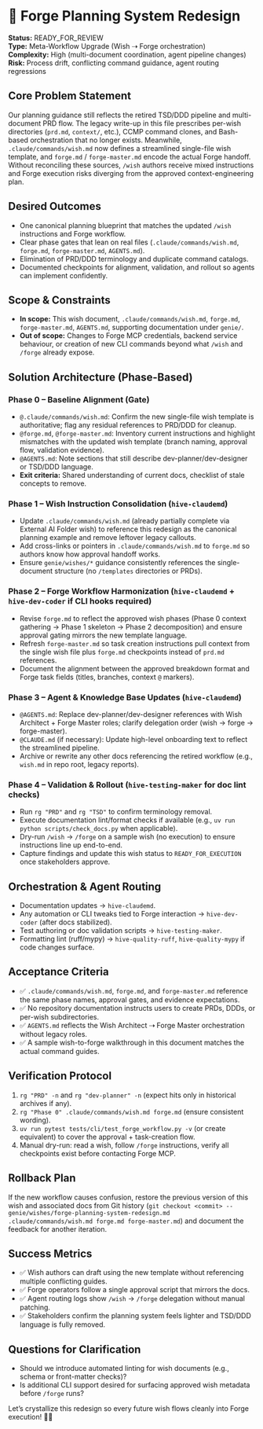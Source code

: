 # 🧞 Forge Planning System Redesign

**Status:** READY_FOR_REVIEW  
**Type:** Meta-Workflow Upgrade (Wish ⇢ Forge orchestration)  
**Complexity:** High (multi-document coordination, agent pipeline changes)  
**Risk:** Process drift, conflicting command guidance, agent routing regressions

## Core Problem Statement
Our planning guidance still reflects the retired TSD/DDD pipeline and multi-document PRD flow. The legacy write-up in this file prescribes per-wish directories (`prd.md`, `context/`, etc.), CCMP command clones, and Bash-based orchestration that no longer exists. Meanwhile, `.claude/commands/wish.md` now defines a streamlined single-file wish template, and `forge.md` / `forge-master.md` encode the actual Forge handoff. Without reconciling these sources, `/wish` authors receive mixed instructions and Forge execution risks diverging from the approved context-engineering plan.

## Desired Outcomes
- One canonical planning blueprint that matches the updated `/wish` instructions and Forge workflow.
- Clear phase gates that lean on real files (`.claude/commands/wish.md`, `forge.md`, `forge-master.md`, `AGENTS.md`).
- Elimination of PRD/DDD terminology and duplicate command catalogs.
- Documented checkpoints for alignment, validation, and rollout so agents can implement confidently.

## Scope & Constraints
- **In scope:** This wish document, `.claude/commands/wish.md`, `forge.md`, `forge-master.md`, `AGENTS.md`, supporting documentation under `genie/`.  
- **Out of scope:** Changes to Forge MCP credentials, backend service behaviour, or creation of new CLI commands beyond what `/wish` and `/forge` already expose.

## Solution Architecture (Phase-Based)

### Phase 0 – Baseline Alignment **(Gate)**
- `@.claude/commands/wish.md`: Confirm the new single-file wish template is authoritative; flag any residual references to PRD/DDD for cleanup.
- `@forge.md`, `@forge-master.md`: Inventory current instructions and highlight mismatches with the updated wish template (branch naming, approval flow, validation evidence).
- `@AGENTS.md`: Note sections that still describe dev-planner/dev-designer or TSD/DDD language.
- **Exit criteria:** Shared understanding of current docs, checklist of stale concepts to remove.

### Phase 1 – Wish Instruction Consolidation (`hive-claudemd`)
- Update `.claude/commands/wish.md` (already partially complete via External AI Folder wish) to reference this redesign as the canonical planning example and remove leftover legacy callouts.
- Add cross-links or pointers in `.claude/commands/wish.md` to `forge.md` so authors know how approval handoff works.
- Ensure `genie/wishes/*` guidance consistently references the single-document structure (no `/templates` directories or PRDs).

### Phase 2 – Forge Workflow Harmonization (`hive-claudemd` + `hive-dev-coder` if CLI hooks required)
- Revise `forge.md` to reflect the approved wish phases (Phase 0 context gathering → Phase 1 skeleton → Phase 2 decomposition) and ensure approval gating mirrors the new template language.
- Refresh `forge-master.md` so task creation instructions pull context from the single wish file plus `forge.md` checkpoints instead of `prd.md` references.
- Document the alignment between the approved breakdown format and Forge task fields (titles, branches, context `@` markers).

### Phase 3 – Agent & Knowledge Base Updates (`hive-claudemd`)
- `@AGENTS.md`: Replace dev-planner/dev-designer references with Wish Architect + Forge Master roles; clarify delegation order (wish → forge → forge-master).
- `@CLAUDE.md` (if necessary): Update high-level onboarding text to reflect the streamlined pipeline.
- Archive or rewrite any other docs referencing the retired workflow (e.g., `wish.md` in repo root, legacy reports).

### Phase 4 – Validation & Rollout (`hive-testing-maker` for doc lint checks)
- Run `rg "PRD"` and `rg "TSD"` to confirm terminology removal.
- Execute documentation lint/format checks if available (e.g., `uv run python scripts/check_docs.py` when applicable).
- Dry-run `/wish` → `/forge` on a sample wish (no execution) to ensure instructions line up end-to-end.
- Capture findings and update this wish status to `READY_FOR_EXECUTION` once stakeholders approve.

## Orchestration & Agent Routing
- Documentation updates → `hive-claudemd`.
- Any automation or CLI tweaks tied to Forge interaction → `hive-dev-coder` (after docs stabilized).
- Test authoring or doc validation scripts → `hive-testing-maker`.
- Formatting lint (ruff/mypy) → `hive-quality-ruff`, `hive-quality-mypy` if code changes surface.

## Acceptance Criteria
- ✅ `.claude/commands/wish.md`, `forge.md`, and `forge-master.md` reference the same phase names, approval gates, and evidence expectations.
- ✅ No repository documentation instructs users to create PRDs, DDDs, or per-wish subdirectories.
- ✅ `AGENTS.md` reflects the Wish Architect ⇢ Forge Master orchestration without legacy roles.
- ✅ A sample wish-to-forge walkthrough in this document matches the actual command guides.

## Verification Protocol
1. `rg "PRD" -n` and `rg "dev-planner" -n` (expect hits only in historical archives if any).  
2. `rg "Phase 0" .claude/commands/wish.md forge.md` (ensure consistent wording).  
3. `uv run pytest tests/cli/test_forge_workflow.py -v` (or create equivalent) to cover the approval + task-creation flow.  
4. Manual dry-run: read a wish, follow `/forge` instructions, verify all checkpoints exist before contacting Forge MCP.

## Rollback Plan
If the new workflow causes confusion, restore the previous version of this wish and associated docs from Git history (`git checkout <commit> -- genie/wishes/forge-planning-system-redesign.md .claude/commands/wish.md forge.md forge-master.md`) and document the feedback for another iteration.

## Success Metrics
- ✅ Wish authors can draft using the new template without referencing multiple conflicting guides.  
- ✅ Forge operators follow a single approval script that mirrors the docs.  
- ✅ Agent routing logs show `/wish` → `/forge` delegation without manual patching.  
- ✅ Stakeholders confirm the planning system feels lighter and TSD/DDD language is fully removed.

## Questions for Clarification
- Should we introduce automated linting for wish documents (e.g., schema or front-matter checks)?
- Is additional CLI support desired for surfacing approved wish metadata before `/forge` runs?

Let’s crystallize this redesign so every future wish flows cleanly into Forge execution! 🧞✨
